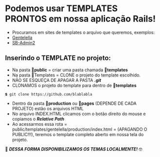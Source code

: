 # Podemos usar TEMPLATES PRONTOS em nossa aplicação Rails!

+ Procuramos em sites de templates o arquivo que queremos, exemplos:
+ [Gentelella](https://github.com/ColorlibHQ/gentelella)
+ [SB-Admin2](https://github.com/BlackrockDigital/startbootstrap-sb-admin-2.git)

## Inserindo o TEMPLATE no projeto:

+ Na pasta 📂**public** = criar uma pasta chamada 📁**templates**
+ Na pasta 📂Templates = CLONE o projeto do template escolhido.
+ NÃO SE ESQUEÇA DE APAGAR A PASTA ***.git***
+ CLONAMOS o projeto do template para dentro de 📂**templates**
~~~
💲 git clone https://github.com/blablabla
~~~
+ Dentro da pasta 📂**production** ou 📂**pages** (DEPENDE DE CADA PROJETO) estão os arquivos HTML
+ No arquivo INDEX.HTML clicamos com o botão direito do mouse e copiamos o ***Relative Path***
+ Ao acessarmos essa rota = public/templates/gentelella/production/index.html = (APAGANDO O PUBLIC!!!), teremos o template completo aberto em nossa tela do projeto.

🥸 ***DESSA FORMA DISPONIBILIZAMOS OS TEMAS LOCALMENTE!*** 🤓

